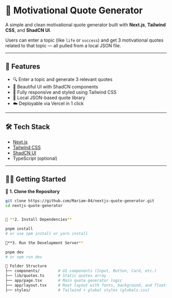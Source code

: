 # 🌟 Motivational Quote Generator

A simple and clean motivational quote generator built with **Next.js**, **Tailwind CSS**, and **ShadCN UI**.

Users can enter a topic (like `life` or `success`) and get 3 motivational quotes related to that topic — all pulled from a local JSON file.

---

## 🚀 Features

- 🔍 Enter a topic and generate 3 relevant quotes
- 💅 Beautiful UI with ShadCN components
- 💨 Fully responsive and styled using Tailwind CSS
- 🧠 Local JSON-based quote library
- ☁️ Deployable via Vercel in 1 click

---

## 🛠️ Tech Stack

- [Next.js](https://nextjs.org/)
- [Tailwind CSS](https://tailwindcss.com/)
- [ShadCN UI](https://ui.shadcn.com/)
- TypeScript (optional)

---

## 🧑‍💻 Getting Started

🔹 **1. Clone the Repository**

```bash
git clone https://github.com/Mariam-04/nextjs-quote-generator.git
cd nextjs-quote-generator


🔹 **2. Install Dependencies**

pnpm install
# or use npm install or yarn install

🔹**3. Run the Development Server**

pnpm dev
# or npm run dev

📁 Folder Structure
├── components/        # UI components (Input, Button, Card, etc.)
├── lib/quotes.ts      # Static quotes array
├── app/page.tsx       # Main quote generator logic
├── app/layout.tsx     # Root layout with fonts, background, and floating badge
├── styles/            # Tailwind + global styles (globals.css)
